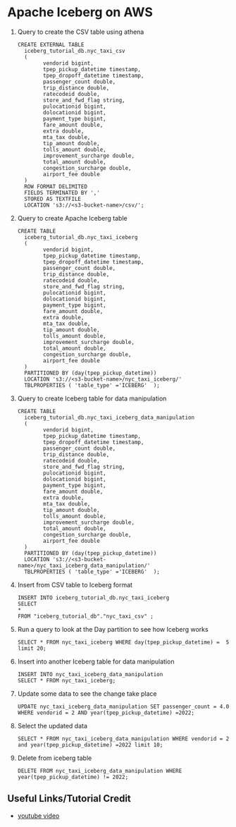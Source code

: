 # Apache Iceberg on AWS

1. Query to create the CSV table using athena
    ```
    CREATE EXTERNAL TABLE
      iceberg_tutorial_db.nyc_taxi_csv
      (
            vendorid bigint,
            tpep_pickup_datetime timestamp,
            tpep_dropoff_datetime timestamp,
            passenger_count double,
            trip_distance double,
            ratecodeid double,
            store_and_fwd_flag string,
            pulocationid bigint,
            dolocationid bigint,
            payment_type bigint,
            fare_amount double,
            extra double,
            mta_tax double,
            tip_amount double,
            tolls_amount double,
            improvement_surcharge double,
            total_amount double,
            congestion_surcharge double,
            airport_fee double
      )
      ROW FORMAT DELIMITED
      FIELDS TERMINATED BY ','
      STORED AS TEXTFILE
      LOCATION 's3://<s3-bucket-name>/csv/';
    ```
2. Query to create Apache Iceberg table
    ```
    CREATE TABLE
      iceberg_tutorial_db.nyc_taxi_iceberg 
      (
            vendorid bigint,
            tpep_pickup_datetime timestamp,
            tpep_dropoff_datetime timestamp,
            passenger_count double,
            trip_distance double,
            ratecodeid double,
            store_and_fwd_flag string,
            pulocationid bigint,
            dolocationid bigint,
            payment_type bigint,
            fare_amount double,
            extra double,
            mta_tax double,
            tip_amount double,
            tolls_amount double,
            improvement_surcharge double,
            total_amount double,
            congestion_surcharge double,
            airport_fee double
      )
      PARTITIONED BY (day(tpep_pickup_datetime))
      LOCATION 's3://<s3-bucket-name>/nyc_taxi_iceberg/'
      TBLPROPERTIES ( 'table_type' ='ICEBERG'  );
    ```
3. Query to create Iceberg table for data manipulation
    ```
    CREATE TABLE
      iceberg_tutorial_db.nyc_taxi_iceberg_data_manipulation 
      (
            vendorid bigint,
            tpep_pickup_datetime timestamp,
            tpep_dropoff_datetime timestamp,
            passenger_count double,
            trip_distance double,
            ratecodeid double,
            store_and_fwd_flag string,
            pulocationid bigint,
            dolocationid bigint,
            payment_type bigint,
            fare_amount double,
            extra double,
            mta_tax double,
            tip_amount double,
            tolls_amount double,
            improvement_surcharge double,
            total_amount double,
            congestion_surcharge double,
            airport_fee double
      )
      PARTITIONED BY (day(tpep_pickup_datetime))
      LOCATION 's3://<s3-bucket-name>/nyc_taxi_iceberg_data_manipulation/'
      TBLPROPERTIES ( 'table_type' ='ICEBERG'  );
    ```
4. Insert from CSV table to Iceberg format
    ```
    INSERT INTO iceberg_tutorial_db.nyc_taxi_iceberg
    SELECT 
    *
    FROM "iceberg_tutorial_db"."nyc_taxi_csv" ;
    ```
5. Run a query to look at the Day partition to see how Iceberg works
    ```
    SELECT * FROM nyc_taxi_iceberg WHERE day(tpep_pickup_datetime) =  5 limit 20;
    ```
6. Insert into another Iceberg table for data manipulation
    ```
    INSERT INTO nyc_taxi_iceberg_data_manipulation
    SELECT * FROM nyc_taxi_iceberg;
    ```
7. Update some data to see the change take place 
    ```
    UPDATE nyc_taxi_iceberg_data_manipulation SET passenger_count = 4.0 WHERE vendorid = 2 AND year(tpep_pickup_datetime) =2022;
    ```
8. Select the updated data
    ```
    SELECT * FROM nyc_taxi_iceberg_data_manipulation WHERE vendorid = 2 and year(tpep_pickup_datetime) =2022 limit 10;
    ```
    
9. Delete from iceberg table
    ```
    DELETE FROM nyc_taxi_iceberg_data_manipulation WHERE year(tpep_pickup_datetime) != 2022; 
    ```



## Useful Links/Tutorial Credit

- [youtube video](https://youtu.be/iGvj1gjbwl0) 

